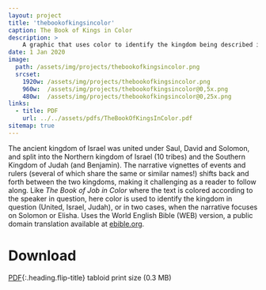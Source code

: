 ```yaml
---
layout: project
title: 'thebookofkingsincolor'
caption: The Book of Kings in Color
description: >
    A graphic that uses color to identify the kingdom being described in the book of Kings.
date: 1 Jan 2020
image: 
  path: /assets/img/projects/thebookofkingsincolor.png
  srcset: 
    1920w: /assets/img/projects/thebookofkingsincolor.png
    960w:  /assets/img/projects/thebookofkingsincolor@0,5x.png
    480w:  /assets/img/projects/thebookofkingsincolor@0,25x.png
links:
  - title: PDF
    url: ../../assets/pdfs/TheBookOfKingsInColor.pdf
sitemap: true
---
```


The ancient kingdom of Israel was united under Saul, David and Solomon, and split into the Northern kingdom of Israel (10 tribes) and the Southern Kingdom of Judah (and Benjamin). The narrative vignettes of events and rulers (several of which share the same or similar names!) shifts back and forth between the two kingdoms, making it challenging as a reader to follow along. Like *The Book of Job in Color* where the text is colored according to the speaker in question, here color is used to identify the kingdom in question (United, Israel, Judah), or in two cases, when the narrative focuses on Solomon or Elisha. Uses the World English Bible (WEB) version, a public domain translation available at [ebible.org](https://worldenglish.bible/).  

# Download
[PDF](../assets/pdfs/TheBookOfKingsInColor.pdf){:.heading.flip-title} <span class="icon-file-pdf"></span> tabloid print size (0.3 MB)